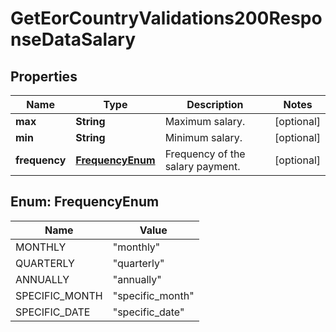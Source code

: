 

# GetEorCountryValidations200ResponseDataSalary


## Properties

| Name | Type | Description | Notes |
|------------ | ------------- | ------------- | -------------|
|**max** | **String** | Maximum salary. |  [optional] |
|**min** | **String** | Minimum salary. |  [optional] |
|**frequency** | [**FrequencyEnum**](#FrequencyEnum) | Frequency of the salary payment. |  [optional] |



## Enum: FrequencyEnum

| Name | Value |
|---- | -----|
| MONTHLY | &quot;monthly&quot; |
| QUARTERLY | &quot;quarterly&quot; |
| ANNUALLY | &quot;annually&quot; |
| SPECIFIC_MONTH | &quot;specific_month&quot; |
| SPECIFIC_DATE | &quot;specific_date&quot; |



